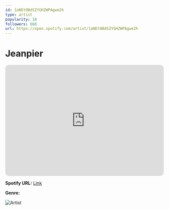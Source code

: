 ```yaml
---
id: 1aNEt0BdSZYGHZWPAgwe2h
type: artist
popularity: 18
followers: 668
url: https://open.spotify.com/artist/1aNEt0BdSZYGHZWPAgwe2h
---
```

# Jeanpier

<iframe style="border-radius:12px" src="https://open.spotify.com/embed/artist/1aNEt0BdSZYGHZWPAgwe2h" width="100%" height="352" frameBorder="0" allowfullscreen="" allow="autoplay; clipboard-write; encrypted-media; fullscreen; picture-in-picture" loading="lazy"></iframe>

**Spotify URL:** [Link](https://open.spotify.com/artist/1aNEt0BdSZYGHZWPAgwe2h)

**Genre:** 

![Artist](https://i.scdn.co/image/ab6761610000e5eb823a834fafb3e73bea3a0d47)
